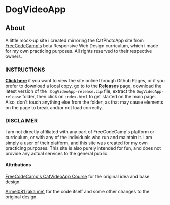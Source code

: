 # DogVideoApp

## About
A little mock-up site i created mirroring the CatPhotoApp site from [FreeCodeCamp's](https://www.freecodecamp.org) beta Responsive Web Design curriculum, which i made for my own practicing purposes. All rights reserved to their respective owners.

### INSTRUCTIONS

[**Click here**](https://armel081.github.io/DogVideoApp)</ins> if you want to view the site online through Github Pages, or if you prefer to download a local copy, go to to the <ins>[**Releases**](https://github.com/Armel081/DogVideoApp/releases)</ins> page, download the latest version of the ``` DogVideoApp-release.zip``` file, extract the ```DogVideoApp-release``` folder, then click on ```index.html``` to get started on the main page. Also, don't touch anything else from the folder, as that may cause elements on the page to break and/or not load correctly.

### DISCLAIMER
I am not directly affiliated with any part of FreeCodeCamp's platform or curriculum, or with any of the individuals who run and maintain it. I am simply a user of their platform, and this site was created for my own practicing purposes. This site is also purely intended for fun, and does not provide any actual services to the general public.

#### Attributions

[FreeCodeCamp's CatVideoApp Course](https://www.freecodecamp.org/learn/2022/responsive-web-design/#learn-html-by-building-a-cat-photo-app) for the original idea and base design.

[Armel081 (aka me)](https://github.com/Armel081) for the code itself and some other changes to the original design.
